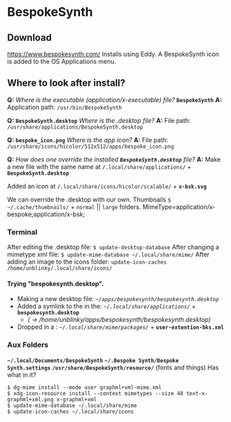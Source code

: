 # BespokeSynth

## Download
https://www.bespokesynth.com/
Installs using Eddy. A BespokeSynth icon is added to the OS Applications menu.


## Where to look after install?

**Q:** _Where is the executable (application/x-executable) file?_ **`BespokeSynth`**
**A:** Application path: `/usr/bin/BespokeSynth`

**Q:** **`BespokeSynth.desktop`** _Where is the .desktop file?_
**A:** File path: `/usr/share/applications/BespokeSynth.desktop`

**Q:** **`bespoke_icon.png`** _Where is the app icon?_
**A:** File path: `/usr/share/icons/hicolor/512x512/apps/bespoke_icon.png`

**Q:** _How does one override the installed **`BespokeSynth.desktop`** file?_
**A:** Make a new file with the same name at `/.local/share/applications/` + **`BespokeSynth.desktop`**




Added an icon at `/.local/share/icons/hicolor/scalable/` + **`x-bsk.svg`**

We can override the .desktop with our own.
Thumbnails `$ ~/.cache/thumbnails/` + `normal` || `large` folders.
MimeType=application/x-bespoke;application/x-bsk;

### Terminal
After editing the .desktop file: `$ update-desktop-database`
After changing a mimetype xml file: `$ update-mime-database ~/.local/share/mime/`
After adding an image to the icons folder: `update-icon-caches /home/unblinky/.local/share/icons/`

#### Trying "bespokesynth.desktop".
- Making a new desktop file: _`~/apps/bespokesynth/bespokesynth.desktop`_
- Added a symlink to the in the: _`~/.local/share/applications/`_ + **`bespokesynth.desktop`**
  - _( -> /home/unblinky/apps/bespokesynth/bespokesynth.desktop)_
- Dropped in a :  _`~/.local/share/mime/packages/`_ + **`user-extention-bks.xml`**

### Aux Folders
**`~/.local/Documents/BespokeSynth`**
**`~/.Bespoke Synth/Bespoke Synth.settings`**
**`/usr/share/BespokeSynth/resource/`** (fonts and things)
Has what in it?


```
$ dg-mime install --mode user graphml+xml-mime.xml
$ xdg-icon-resource install --context mimetypes --size 48 text-x-graphml+xml.png x-graphml+xml
$ update-mime-database ~/.local/share/mime
$ update-icon-caches ~/.local/share/icons
```
